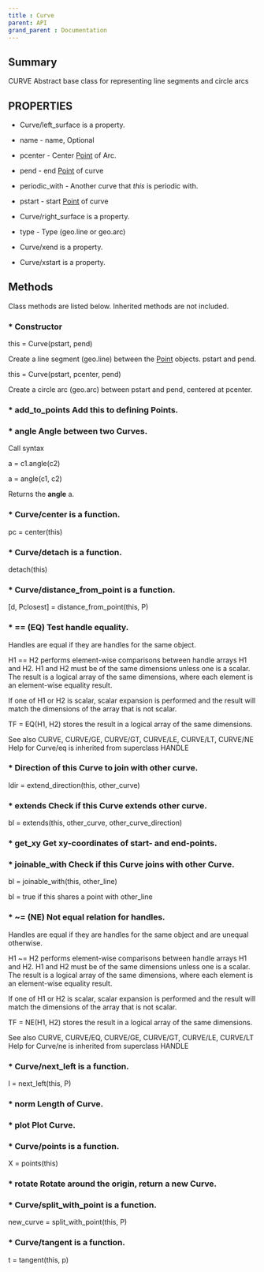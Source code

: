 ```yaml
---
title : Curve
parent: API
grand_parent : Documentation
---
```

## Summary
CURVE Abstract base class for representing line segments and circle arcs
## PROPERTIES
* Curve/left_surface is a property.

* name - name, Optional

* pcenter - Center [Point](Point.html) of Arc.

* pend - end  [Point](Point.html) of curve

* periodic_with - Another curve that *this*  is periodic with.

* pstart - start [Point](Point.html) of curve

* Curve/right_surface is a property.

* type - Type (geo.line or geo.arc)

* Curve/xend is a property.

* Curve/xstart is a property.

## Methods
Class methods are listed below. Inherited methods are not included.
### * Constructor

this = Curve(pstart, pend)

Create a line segment (geo.line) between the [Point](Point.html)
objects.
pstart and pend.

this = Curve(pstart, pcenter, pend)

Create a circle arc (geo.arc) between pstart and pend, centered at
pcenter.

### * add_to_points Add this to defining Points.

### * angle Angle between two Curves.

Call syntax

a = c1.angle(c2)

a = angle(c1, c2)

Returns the **angle** a.

### * Curve/center is a function.
pc = center(this)

### * Curve/detach is a function.
detach(this)

### * Curve/distance_from_point is a function.
[d, Pclosest] = distance_from_point(this, P)

### * == (EQ)   Test handle equality.
Handles are equal if they are handles for the same object.

H1 == H2 performs element-wise comparisons between handle arrays H1 and
H2.  H1 and H2 must be of the same dimensions unless one is a scalar.
The result is a logical array of the same dimensions, where each
element is an element-wise equality result.

If one of H1 or H2 is scalar, scalar expansion is performed and the
result will match the dimensions of the array that is not scalar.

TF = EQ(H1, H2) stores the result in a logical array of the same
dimensions.

See also CURVE, CURVE/GE, CURVE/GT, CURVE/LE, CURVE/LT, CURVE/NE
Help for Curve/eq is inherited from superclass HANDLE

### * Direction of this Curve to join with other curve.

ldir = extend_direction(this, other_curve)

### * extends Check if this Curve **extends** other curve.

bl = extends(this, other_curve, other_curve_direction)

### * get_xy Get xy-coordinates of start- and end-points.

### * joinable_with Check if this Curve joins with other Curve.

bl = joinable_with(this, other_line)

bl = true if this shares a point with other_line

### * ~= (NE)   Not equal relation for handles.
Handles are equal if they are handles for the same object and are
unequal otherwise.

H1 ~= H2 performs element-wise comparisons between handle arrays H1
and H2.  H1 and H2 must be of the same dimensions unless one is a
scalar.  The result is a logical array of the same dimensions, where
each element is an element-wise equality result.

If one of H1 or H2 is scalar, scalar expansion is performed and the
result will match the dimensions of the array that is not scalar.

TF = NE(H1, H2) stores the result in a logical array of the same
dimensions.

See also CURVE, CURVE/EQ, CURVE/GE, CURVE/GT, CURVE/LE, CURVE/LT
Help for Curve/ne is inherited from superclass HANDLE

### * Curve/next_left is a function.
l = next_left(this, P)

### * norm Length of Curve.

### * plot Plot Curve.

### * Curve/points is a function.
X = points(this)

### * rotate Rotate around the origin, return a new Curve.

### * Curve/split_with_point is a function.
new_curve = split_with_point(this, P)

### * Curve/tangent is a function.
t = tangent(this, p)

